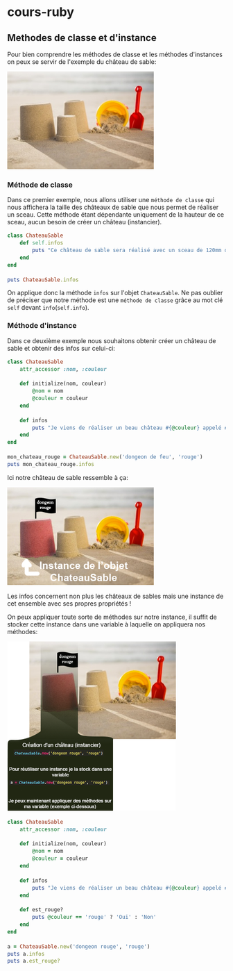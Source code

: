 # cours-ruby

## Methodes de classe et d'instance

Pour bien comprendre les méthodes de classe et les méthodes d'instances on peux se servir de l'exemple du château de sable:

![image de châteaux de sable](images/castle.jpg)

### Méthode de classe

Dans ce premier exemple, nous allons utiliser une `méthode de classe` qui nous affichera la taille des châteaux de sable que nous permet de réaliser un sceau. Cette méthode étant dépendante uniquement de la hauteur de ce sceau, aucun besoin de créer un château (instancier).

```ruby
class ChateauSable
    def self.infos
        puts "Ce château de sable sera réalisé avec un sceau de 120mm de hauteur"
    end
end

puts ChateauSable.infos

```

On applique donc la méthode `infos` sur l'objet `ChateauSable`. Ne pas oublier de préciser que notre méthode est une `méthode de classe` grâce au mot clé `self` devant `info`(`self.info`).  

### Méthode d'instance

Dans ce deuxième exemple nous souhaitons obtenir créer un château de sable et obtenir des infos sur celui-ci:

```ruby
class ChateauSable
    attr_accessor :nom, :couleur

    def initialize(nom, couleur)
        @nom = nom
        @couleur = couleur
    end

    def infos
        puts "Je viens de réaliser un beau château #{@couleur} appelé #{@nom}"
    end
end

mon_chateau_rouge = ChateauSable.new('dongeon de feu', 'rouge')
puts mon_chateau_rouge.infos

```

Ici notre château de sable ressemble à ça:

![image du dongeon de feu rouge](images/instance-castle.jpg)

Les infos concernent non plus les châteaux de sables mais une instance de cet ensemble avec ses propres propriétés !

On peux appliquer toute sorte de méthodes sur notre instance, il suffit de stocker cette instance dans une variable à laquelle on appliquera nos méthodes:

![image du dongeon de feu rouge](images/castle-instances-precision.png)

```ruby
class ChateauSable
    attr_accessor :nom, :couleur

    def initialize(nom, couleur)
        @nom = nom
        @couleur = couleur
    end

    def infos
        puts "Je viens de réaliser un beau château #{@couleur} appelé #{@nom}"
    end

    def est_rouge?
        puts @couleur == 'rouge' ? 'Oui' : 'Non'
    end
end

a = ChateauSable.new('dongeon rouge', 'rouge')
puts a.infos
puts a.est_rouge?

```